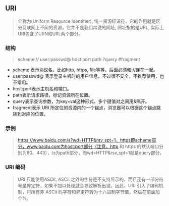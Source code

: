 ## URI
> 全称为(Uniform Resource Identifier), 统一资源标识符，它的作用就是区分互联网上不同的资源，它并不是我们常说的网址, 网址指的是URL, 实际上URI包含了URN和URL两个部分。

### 结构
> scheme://  user:passwd@  host:port  path  ?query  #fragment

- scheme 表示协议名，比如http, https, file等等。后面必须和://连在一起。
- user:passwd@ 表示登录主机时的用户信息，不过很不安全，不推荐使用，也不常用。
- host:port表示主机名和端口。
- path表示请求路径，标记资源所在位置。
- query表示查询参数，为key=val这种形式，多个键值对之间用&隔开。
- fragment表示 URI 所定位的资源内的一个锚点，浏览器可以根据这个锚点跳转到对应的位置。
### 示例
> https://www.baidu.com/s?wd=HTTP&rsv_spt=1。https即scheme部分，www.baidu.com为host:port部分（注意，http 和 https 的默认端口分别为80、443），/s为path部分，而wd=HTTP&rsv_spt=1就是query部分。

### URI 编码
> URI 只能使用ASCII, ASCII 之外的字符是不支持显示的，而且还有一部分符号是界定符，如果不加以处理就会导致解析出错。因此，URI 引入了编码机制，将所有非 ASCII 码字符和界定符转为十六进制字节值，然后在前面加个%。

